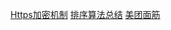 [Https加密机制](https://blog.csdn.net/sinat_22112711/article/details/81138880)
[排序算法总结](https://blog.csdn.net/weixin_45744426/category_10115896.html)
[美团面筋](https://leetcode-cn.com/circle/discuss/kNsAFm/)
